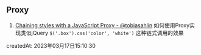 ## Proxy

1. [Chaining styles with a JavaScript Proxy - @tobiasahlin](https://tobiasahlin.com/blog/chaining-styles-with-proxy/) 如何使用Proxy实现类似jQuery `$('.box').css('color', 'white')` 这种链式调用的效果



createdAt: 2023年03月17日15:10:30

